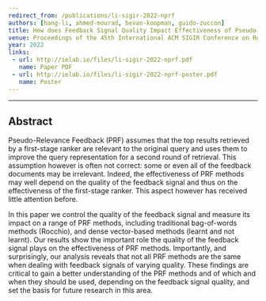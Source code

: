 ```yaml
---
redirect_from: /publications/li-sigir-2022-nprf
authors: [hang-li, ahmed-mourad, bevan-koopman, guido-zuccon]
title: How does Feedback Signal Quality Impact Effectiveness of Pseudo Relevance Feedback for Passage Retrieval?
venue: Proceedings of the 45th International ACM SIGIR Conference on Research and Development in Information Retrieval (SIGIR' 22)
year: 2022
links:
 - url: http://ielab.io/files/li-sigir-2022-nprf.pdf
   name: Paper PDF
 - url: http://ielab.io/files/li-sigir-2022-nprf-poster.pdf
   name: Poster
---
```

---
## Abstract

Pseudo-Relevance Feedback (PRF) assumes that the top results retrieved by a first-stage ranker are relevant to the original query and uses them to improve the query representation for a second round of retrieval. This assumption however is often not correct: some or even all of the feedback documents may be irrelevant. Indeed, the effectiveness of PRF methods may well depend on the quality of the feedback signal and thus on the effectiveness of the first-stage ranker. This aspect however has received little attention before.

In this paper we control the quality of the feedback signal and measure its impact on a range of PRF methods, including traditional bag-of-words methods (Rocchio), and dense vector-based methods (learnt and not learnt). Our results show the important role the quality of the feedback signal plays on the effectiveness of PRF methods. Importantly, and surprisingly, our analysis reveals that not all PRF methods are the same when dealing with feedback signals of varying quality. These findings are critical to gain a better understanding of the PRF methods and of which and when they should be used, depending on the feedback signal quality, and set the basis for future research in this area.